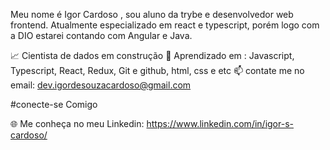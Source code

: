 Meu nome é Igor Cardoso , sou aluno da trybe e desenvolvedor web frontend. Atualmente especializado em react e typescript, porém logo com a DIO estarei contando com Angular e Java.


📈 Cientista de dados em construção
🔧 Aprendizado em : Javascript, Typescript, React, Redux, Git e github, html, css e etc
📫 contate me no email: dev.igordesouzacardoso@gmail.com

#conecte-se Comigo

🌐 Me conheça no meu Linkedin: https://www.linkedin.com/in/igor-s-cardoso/